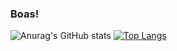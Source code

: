 ### Boas!

![Anurag's GitHub stats](https://github-readme-stats.vercel.app/api?username=Joao-Ex-Machina&show_icons=true&theme=dark)
[![Top Langs](https://github-readme-stats.vercel.app/api/top-langs/?username=Joao-Ex-Machina)](https://github.com/anuraghazra/github-readme-stats)
